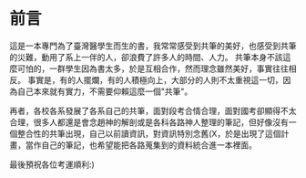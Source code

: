 # 前言

這是一本專門為了臺灣醫學生而生的書，我常常感受到共筆的美好，也感受到共筆的災難，動用了系上一伴的人，卻浪費了許多人的時間、人力。
共筆本身不該這麼可怕的，一群學生因為書太多，於是互相合作，然而理念雖然美好，事實往往相反。
事實是，有的人擺爛，有的人積極向上，大部分的人則不太重視這一切，因為自己本來就有實力，不需要仰賴這麼一個"共筆"。

再者，各校各系發展了各系自己的共筆，面對段考合情合理，面對國考卻顯得不太合理，很多人都還是會念趙神的解剖或是各科各路神人整理的筆記，但好像沒有一個整合性的共筆出現，自己以前讀資訊，對資訊特別念舊(X，於是出現了這個計畫，當作自己的筆記，也希望能把各路蒐集到的資料統合進一本裡面。

最後預祝各位考運順利:)
